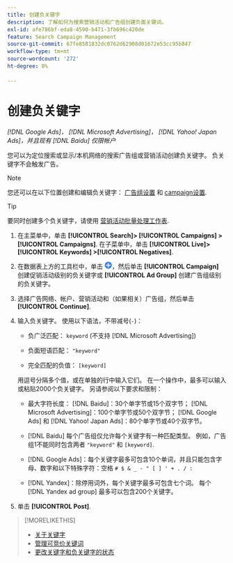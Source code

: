 ```yaml
---
title: 创建负关键字
description: 了解如何为搜索营销活动和广告组创建负面关键词。
exl-id: afe786bf-eda8-4590-b471-3fb696c420de
feature: Search Campaign Management
source-git-commit: 67fe8581832dc0762d62908d01672e53cc95b847
workflow-type: tm+mt
source-wordcount: '272'
ht-degree: 0%

---
```


# 创建负关键字

*[!DNL Google Ads]， [!DNL Microsoft Advertising]， [!DNL Yahoo! Japan Ads]，并且现有 [!DNL Baidu] 仅限帐户*

您可以为定位搜索或显示/本机网络的搜索广告组或营销活动创建负关键字。 负关键字不会触发广告。

>[!NOTE]
>您还可以在以下位置创建和编辑负关键字： [广告组设置](/help/search-social-commerce/campaign-management/campaigns/ad-group-manage.md) 和 [campaign设置](/help/search-social-commerce/campaign-management/campaigns/campaign-manage.md).

>[!TIP]
>要同时创建多个负关键字，请使用 [营销活动批量处理工作表](/help/search-social-commerce/campaign-management/bulksheets/bulksheet-about.md).

1. 在主菜单中，单击 **[!UICONTROL Search]> [!UICONTROL Campaigns] >[!UICONTROL Campaigns]**. 在子菜单中，单击 **[!UICONTROL Live]> [!UICONTROL Keywords] >[!UICONTROL Negatives]**.

1. 在数据表上方的工具栏中，单击 ![创建](/help/search-social-commerce/assets/add.png "创建")，然后单击 **[!UICONTROL Campaign]** 创建促销活动级别的负关键字或 **[!UICONTROL Ad Group]** 创建广告组级别的负关键字。

1. 选择广告网络、帐户、营销活动和（如果相关）广告组，然后单击 **[!UICONTROL Continue]**.

1. 输入负关键字。 使用以下语法，不带减号(`-`)：

   * 负广泛匹配： `keyword` (不支持 [!DNL Microsoft Advertising])

   * 负面短语匹配： `"keyword"`

   * 完全匹配的负值： `[keyword]`

   用逗号分隔多个值，或在单独的行中输入它们。 在一个操作中，最多可以输入或粘贴2000个负关键字。 另请参阅以下要求和限制：

   * 最大字符长度： [!DNL Baidu]：30个单字节或15个双字节； [!DNL Microsoft Advertising]：100个单字节或50个双字节； [!DNL Google Ads] 和 [!DNL Yahoo! Japan Ads]：80个单字节或40个双字节。

   * [!DNL Baidu] 每个广告组仅允许每个关键字有一种匹配类型。 例如，广告组1不能同时包含两者 `"keyword"` 和 `[keyword]`.

   * [!DNL Google Ads]：每个关键字最多可包含10个单词，并且只能包含字母、数字和以下特殊字符：空格 `# $ & _ - " [ ] ' + . / :`

   * [!DNL Yandex]：除停用词外，每个关键字最多可包含七个词。 每个 [!DNL Yandex ad group] 最多可以包含200个关键字。

1. 单击 **[!UICONTROL Post]**.

>[!MORELIKETHIS]
>
>* [关于关键字](keyword-about.md)
>* [管理可竞价关键词](keyword-manage.md)
>* [更改关键字和负关键字的状态](keyword-status-edit.md)

